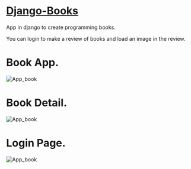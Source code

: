 # [Django-Books](https://github.com/Geeorgge/Django-Books)
App in django to create programming books.

You can login to make a review of books and
load an image in the review.


# Book App.
![App_book](bookstore/assets/images/books.png)


# Book Detail.
![App_book](bookstore/assets/images/2.png)


# Login Page.
![App_book](bookstore/assets/images/3.png)
